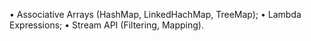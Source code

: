 • Associative Arrays (HashMap, LinkedHachMap, TreeMap);
• Lambda Expressions;
• Stream API (Filtering, Mapping).
